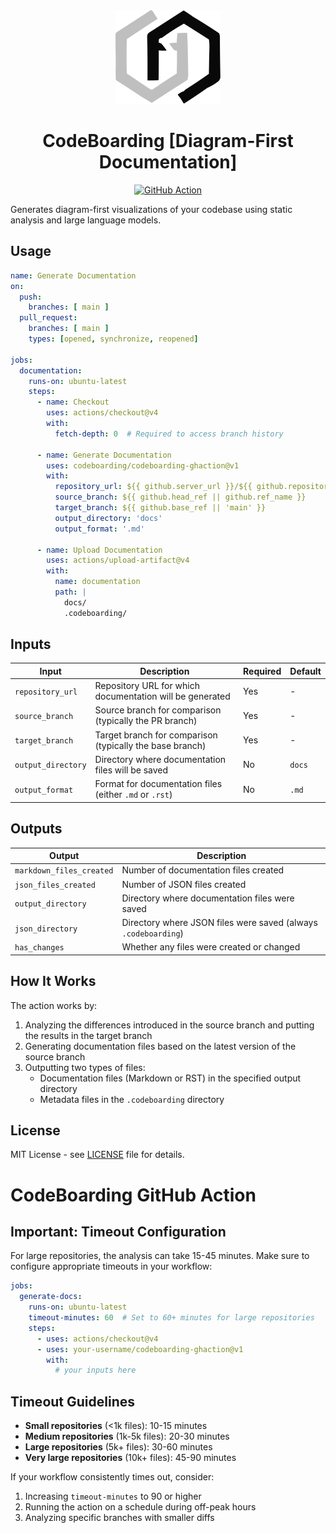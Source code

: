 <div align="center">
  <img src="assets/icon.svg" alt="CodeBoarding Logo" height="150" />
  
  # CodeBoarding [Diagram-First Documentation]
  
  [![GitHub Action](https://img.shields.io/badge/GitHub-Action-blue?logo=github-actions)](https://github.com/marketplace/actions/codeboarding-diagram-first-documentation)
</div>

Generates diagram-first visualizations of your codebase using static analysis and large language models.

## Usage

```yaml
name: Generate Documentation
on:
  push:
    branches: [ main ]
  pull_request:
    branches: [ main ]
    types: [opened, synchronize, reopened]

jobs:
  documentation:
    runs-on: ubuntu-latest
    steps:
      - name: Checkout
        uses: actions/checkout@v4
        with:
          fetch-depth: 0  # Required to access branch history
        
      - name: Generate Documentation
        uses: codeboarding/codeboarding-ghaction@v1
        with:
          repository_url: ${{ github.server_url }}/${{ github.repository }}
          source_branch: ${{ github.head_ref || github.ref_name }}
          target_branch: ${{ github.base_ref || 'main' }}
          output_directory: 'docs'
          output_format: '.md'
          
      - name: Upload Documentation
        uses: actions/upload-artifact@v4
        with:
          name: documentation
          path: |
            docs/
            .codeboarding/
```

## Inputs

| Input | Description | Required | Default |
|-------|-------------|----------|---------|
| `repository_url` | Repository URL for which documentation will be generated | Yes | - |
| `source_branch` | Source branch for comparison (typically the PR branch) | Yes | - |
| `target_branch` | Target branch for comparison (typically the base branch) | Yes | - |
| `output_directory` | Directory where documentation files will be saved | No | `docs` |
| `output_format` | Format for documentation files (either `.md` or `.rst`) | No | `.md` |

## Outputs

| Output | Description |
|--------|-------------|
| `markdown_files_created` | Number of documentation files created |
| `json_files_created` | Number of JSON files created |
| `output_directory` | Directory where documentation files were saved |
| `json_directory` | Directory where JSON files were saved (always `.codeboarding`) |
| `has_changes` | Whether any files were created or changed |

## How It Works

The action works by:

1. Analyzing the differences introduced in the source branch and putting the results in the target branch
2. Generating documentation files based on the latest version of the source branch
3. Outputting two types of files:
   - Documentation files (Markdown or RST) in the specified output directory
   - Metadata files in the `.codeboarding` directory

## License

MIT License - see [LICENSE](LICENSE) file for details.

# CodeBoarding GitHub Action

## Important: Timeout Configuration

For large repositories, the analysis can take 15-45 minutes. Make sure to configure appropriate timeouts in your workflow:

```yaml
jobs:
  generate-docs:
    runs-on: ubuntu-latest
    timeout-minutes: 60  # Set to 60+ minutes for large repositories
    steps:
      - uses: actions/checkout@v4
      - uses: your-username/codeboarding-ghaction@v1
        with:
          # your inputs here
```

## Timeout Guidelines

- **Small repositories** (<1k files): 10-15 minutes
- **Medium repositories** (1k-5k files): 20-30 minutes  
- **Large repositories** (5k+ files): 30-60 minutes
- **Very large repositories** (10k+ files): 45-90 minutes

If your workflow consistently times out, consider:
1. Increasing `timeout-minutes` to 90 or higher
2. Running the action on a schedule during off-peak hours
3. Analyzing specific branches with smaller diffs

